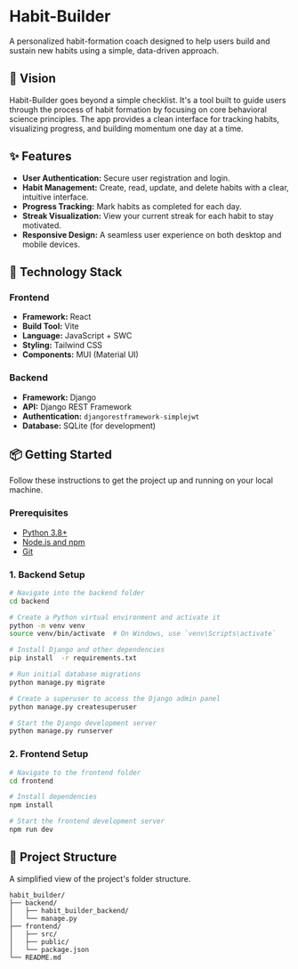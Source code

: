 # Habit-Builder

A personalized habit-formation coach designed to help users build and sustain new habits using a simple, data-driven approach.

## 🌟 Vision

Habit-Builder goes beyond a simple checklist. It's a tool built to guide users through the process of habit formation by focusing on core behavioral science principles. The app provides a clean interface for tracking habits, visualizing progress, and building momentum one day at a time.

## ✨ Features

  * **User Authentication:** Secure user registration and login.
  * **Habit Management:** Create, read, update, and delete habits with a clear, intuitive interface.
  * **Progress Tracking:** Mark habits as completed for each day.
  * **Streak Visualization:** View your current streak for each habit to stay motivated.
  * **Responsive Design:** A seamless user experience on both desktop and mobile devices.

## 🚀 Technology Stack

### Frontend

  * **Framework:** React
  * **Build Tool:** Vite
  * **Language:** JavaScript + SWC
  * **Styling:** Tailwind CSS
  * **Components:** MUI (Material UI)

### Backend

  * **Framework:** Django
  * **API:** Django REST Framework
  * **Authentication:** `djangorestframework-simplejwt`
  * **Database:** SQLite (for development)

## 📦 Getting Started

Follow these instructions to get the project up and running on your local machine.

### Prerequisites

  * [Python 3.8+](https://www.python.org/downloads/)
  * [Node.js and npm](https://nodejs.org/en/download/)
  * [Git](https://git-scm.com/book/en/v2/Getting-Started-Installing-Git)

### 1\. Backend Setup


```bash
# Navigate into the backend folder
cd backend

# Create a Python virtual environment and activate it
python -m venv venv
source venv/bin/activate  # On Windows, use `venv\Scripts\activate`

# Install Django and other dependencies
pip install  -r requirements.txt

# Run initial database migrations
python manage.py migrate

# Create a superuser to access the Django admin panel
python manage.py createsuperuser

# Start the Django development server
python manage.py runserver
```

### 2\. Frontend Setup

```bash
# Navigate to the frontend folder
cd frontend

# Install dependencies
npm install

# Start the frontend development server
npm run dev
```

## 📂 Project Structure

A simplified view of the project's folder structure.

```
habit_builder/
├── backend/
│   ├── habit_builder_backend/
│   └── manage.py
├── frontend/
│   ├── src/
│   ├── public/
│   └── package.json
└── README.md
```
